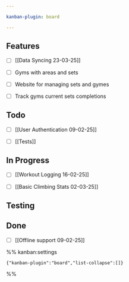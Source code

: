 ```yaml
---

kanban-plugin: board

---
```


## Features

- [ ] [[Data Syncing 23-03-25]]
- [ ] Gyms with areas and sets
- [ ] Website for managing sets and gymes
- [ ] Track gyms current sets completions


## Todo

- [ ] [[User Authentication 09-02-25]]
- [ ] [[Tests]]


## In Progress

- [ ] [[Workout Logging  16-02-25]]
- [ ] [[Basic Climbing Stats 02-03-25]]


## Testing



## Done

- [ ] [[Offline support 09-02-25]]




%% kanban:settings
```
{"kanban-plugin":"board","list-collapse":[]}
```
%%